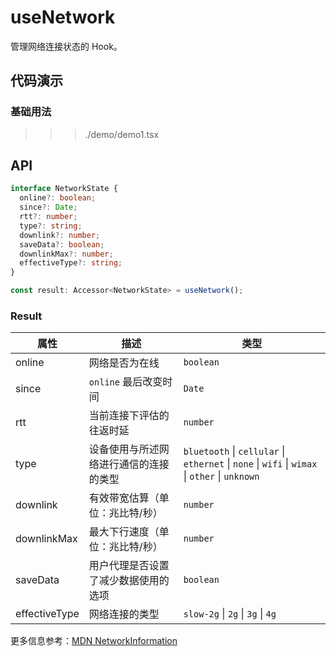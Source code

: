 # useNetwork

管理网络连接状态的 Hook。

## 代码演示

### 基础用法

>>> ./demo/demo1.tsx

## API

```typescript
interface NetworkState {
  online?: boolean;
  since?: Date;
  rtt?: number;
  type?: string;
  downlink?: number;
  saveData?: boolean;
  downlinkMax?: number;
  effectiveType?: string;
}

const result: Accessor<NetworkState> = useNetwork();
```

### Result

| 属性          | 描述                                   | 类型                                                                                           |
| ------------- | -------------------------------------- | ---------------------------------------------------------------------------------------------- |
| online        | 网络是否为在线                         | `boolean`                                                                                      |
| since         | `online` 最后改变时间                  | `Date`                                                                                         |
| rtt           | 当前连接下评估的往返时延               | `number`                                                                                       |
| type          | 设备使用与所述网络进行通信的连接的类型 | `bluetooth` \| `cellular` \| `ethernet` \| `none` \| `wifi` \| `wimax` \| `other` \| `unknown` |
| downlink      | 有效带宽估算（单位：兆比特/秒）        | `number`                                                                                       |
| downlinkMax   | 最大下行速度（单位：兆比特/秒）        | `number`                                                                                       |
| saveData      | 用户代理是否设置了减少数据使用的选项   | `boolean`                                                                                      |
| effectiveType | 网络连接的类型                         | `slow-2g` \| `2g` \| `3g` \| `4g`                                                              |

更多信息参考：[MDN NetworkInformation](https://developer.mozilla.org/en-US/docs/Web/API/NetworkInformation)
